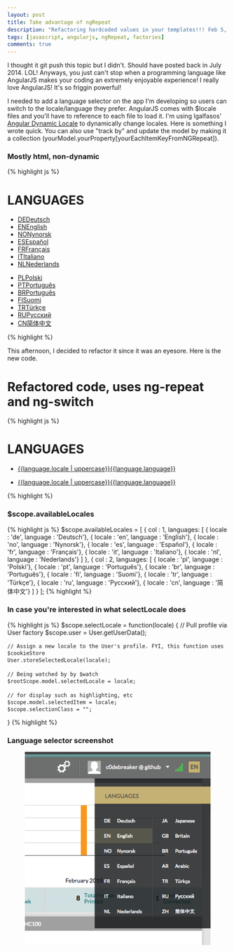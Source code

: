 ```yaml
---
layout: post
title: Take advantage of ngRepeat
description: "Refactoring hardcoded values in your templates!!! Feb 5, 2015"
tags: [javascript, angularjs, ngRepeat, factories]
comments: true
---
```


I thought it git push this topic but I didn't. Should have posted back in July 2014. LOL! Anyways, you just can't stop when a programming language like AngularJS makes your coding an extremely enjoyable experience! I really love AngularJS! It's so friggin powerful!

I needed to add a language selector on the app I'm developing so users can switch to the locale/language they prefer. AngularJS comes with $locale files and you'll have to reference to each file to load it. I'm using lgalfasos' [Angular Dynamic Locale](https://github.com/lgalfaso/angular-dynamic-locale) to dynamically change locales. Here is something I wrote quick. You can also use "track by" and update the model by making it a collection (yourModel.yourProperty[yourEachItemKeyFromNGRepeat]).

### Mostly html, non-dynamic
{% highlight js %}
    <div class="sidebarLocale" ng-class="{ 'slide-out' : boolChangeClass }">
        <div id="languages" style="display: block;">
            <h1>LANGUAGES</h1>
            <ul>
                <li ng-click="selectLocale('de')" ng-class="{ highLightLocale: 'de' == user.locale }"><a href=""><span>DE</span>Deutsch</a></li>
                <li ng-click="selectLocale('en')" ng-class="{ highLightLocale: 'en' == user.locale }"><a href=""><span>EN</span>English</a></li>
                <li ng-click="selectLocale('no')" ng-class="{ highLightLocale: 'no' == user.locale }"><a href=""><span>NO</span>Nynorsk</a></li>
                <li ng-click="selectLocale('es')" ng-class="{ highLightLocale: 'es' == user.locale }"><a href=""><span>ES</span>Español</a></li>
                <li ng-click="selectLocale('fr')" ng-class="{ highLightLocale: 'fr' == user.locale }"><a href=""><span>FR</span>Français</a></li>
                <li ng-click="selectLocale('it')" ng-class="{ highLightLocale: 'it' == user.locale }"><a href=""><span>IT</span>Italiano</a></li>
                <li ng-click="selectLocale('nl')" ng-class="{ highLightLocale: 'nl' == user.locale }"><a href=""><span>NL</span>Nederlands</a></li>
            </ul>
            <ul>
                <li ng-click="selectLocale('pl')" ng-class="{ highLightLocale: 'pl' == user.locale }"><a href=""><span>PL</span>Polski</a></li>
                <li ng-click="selectLocale('pt')" ng-class="{ highLightLocale: 'pt' == user.locale }"><a href=""><span>PT</span>Português</a></li>
                <li ng-click="selectLocale('br')" ng-class="{ highLightLocale: 'br' == user.locale }"><a href=""><span>BR</span>Português</a></li>
                <li ng-click="selectLocale('fi')" ng-class="{ highLightLocale: 'fi' == user.locale }"><a href=""><span>FI</span>Suomi</a></li>
                <li ng-click="selectLocale('tr')" ng-class="{ highLightLocale: 'tr' == user.locale }"><a href=""><span>TR</span>Türkçe</a></li>
                <li ng-click="selectLocale('ru')" ng-class="{ highLightLocale: 'ru' == user.locale }"><a href=""><span>RU</span>Русский</a></li>
                <li ng-click="selectLocale('cn')" ng-class="{ highLightLocale: 'cn' == user.locale }"><a href=""><span>CN</span>简体中文</a></li>
            </ul>
        </div>
    </div>
{% highlight %}

This afternoon, I decided to refactor it since it was an eyesore. Here is the new code.

# Refactored code, uses ng-repeat and ng-switch
{% highlight js %}
    <div class="sidebarLocale" ng-class="{ 'slide-out' : boolChangeClass }">
        <div id="languages">
            <h1>LANGUAGES</h1>
            <div ng-repeat="locale in localeCollection">
                <div ng-switch on="singleCollection.col">
                <ul ng-switch-when="1">
                    <li ng-repeat="language in singleCollection.languages" ng-click="selectLocale(language.locale)" ng-class="{ highLightLocale: language.locale == user.locale }"><a href=""><span>{{language.locale | uppercase}}</span>{{language.language}}</a></li>
                </ul>
                <ul ng-switch-when="2">
                    <li ng-repeat="language in singleCollection.languages" ng-click="selectLocale(language.locale)" ng-class="{ highLightLocale: language.locale == user.locale }"><a href=""><span>{{language.locale | uppercase}}</span>{{language.language}}</a></li>
                </ul>
                </div>
            </div>
        </div>
    </div>
{% highlight %}

### $scope.availableLocales
{% highlight js %}
$scope.availableLocales = [
    {
        col : 1,
        languages: [
            { locale : 'de', language : 'Deutsch'},
            { locale : 'en', language : 'English'},
            { locale : 'no', language : 'Nynorsk'},
            { locale : 'es', language : 'Español'},
            { locale : 'fr', language : 'Français'},
            { locale : 'it', language : 'Italiano'},
            { locale : 'nl', language : 'Nederlands'}
        ]
    },
    {
        col : 2,
        languages: [
            { locale : 'pl', language : 'Polski'},
            { locale : 'pt', language : 'Português'},
            { locale : 'br', language : 'Português'},
            { locale : 'fi', language : 'Suomi'},
            { locale : 'tr', language : 'Türkçe'},
            { locale : 'ru', language : 'Русский'},
            { locale : 'cn', language : '简体中文'}
        ]
    }
];
{% highlight %}

### In case you're interested in what selectLocale does
{% highlight js %}
$scope.selectLocale = function(locale) {
    // Pull profile via User factory
    $scope.user = User.getUserData();

    // Assign a new locale to the User's profile. FYI, this function uses $cookieStore
    User.storeSelectedLocale(locale);

    // Being watched by by $watch
    $rootScope.model.selectedLocale = locale;

    // for display such as highlighting, etc
    $scope.model.selectedItem = locale;
    $scope.selectionClass = "";
}
{% highlight %}


### Language selector screenshot
<figure>
    <a href="/images/lang.png"><img src="/images/lang.png"></a>
</figure>


